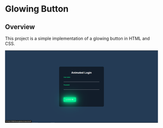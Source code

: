 # Glowing Button

## Overview

This project is a simple implementation of a glowing button in HTML and CSS.

![Glowing Button](./images/glowingBtn.png)

